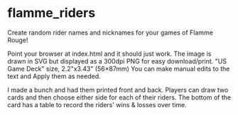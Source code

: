 # flamme_riders
Create random rider names and nicknames for your games of Flamme Rouge!

Point your browser at index.html and it should just work.  The image is drawn in SVG but displayed as a 300dpi PNG for easy download/print. "US Game Deck" size, 2.2"x3.43" (56×87mm)
You can make manual edits to the text and Apply them as needed. 

I made a bunch and had them printed front and back.  Players can draw two cards and then choose either side for each of their riders.
The bottom of the card has a table to record the riders' wins & losses over time.
